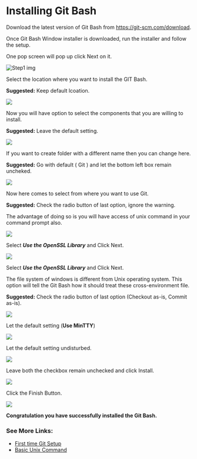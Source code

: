 # Installing Git Bash
Download the latest version of Git Bash from https://git-scm.com/download.

Once Git Bash Window installer is downloaded, run the installer and follow the setup.

One pop screen will pop up click Next on it.

![Step1 img](/image/git-installation/step2.pngimg.jpg?raw=true "Title")

Select the location where you want to install the GIT Bash. 

**Suggested:** Keep default lcoation.

![](image/git-installation/step2.png)

Now you will have option to select the components that you are willing to install.

**Suggested:** Leave the default setting.

![](image/git-installation/step3.png)

If you want to create folder with a different name then you can change here.

**Suggested:** Go with default ( Git ) and let the bottom left box remain uncheked.

![](image/git-installation/step4.png)

Now here comes to select from where you want to use Git.

**Suggested:** Check the radio button of last option, ignore the warning.

The advantage of doing so is you will have access of unix command in your command prompt also.

![](image/git-installation/step6.png)

Select _**Use the OpenSSL Library**_ and Click Next.

![](image/git-installation/step7.png)

Select _**Use the OpenSSL Library**_ and Click Next.

The file system of windows is different from Unix operating system. This option will tell the Git Bash how it should treat these cross-environment file.

**Suggested:** Check the radio button of last option (Checkout as-is, Commit as-is).

![](image/git-installation/step8.png)

Let the default setting (**Use MinTTY**)

![](image/git-installation/step9.png)

Let the default setting undisturbed.

![](image/git-installation/step10.png)

Leave both the checkbox remain unchecked and click Install.

![](image/git-installation/step11.png)

Click the Finish Button.

![](image/git-installation/step12.png)

**Congratulation you have successfully installed the Git Bash.**

### See More Links:
- [First time Git Setup]()
- [Basic Unix Command]()

